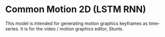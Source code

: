 # Common Motion 2D (LSTM RNN)

This model is intended for generating motion graphics keyframes as time-series. It is for the video / motion graphics editor, Stunts.
